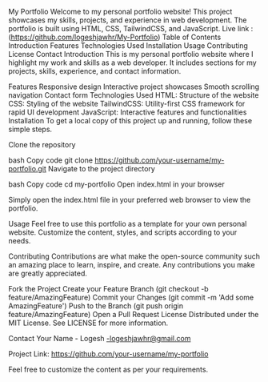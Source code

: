 My Portfolio
Welcome to my personal portfolio website! This project showcases my skills, projects, and experience in web development. The portfolio is built using HTML, CSS, TailwindCSS, and JavaScript.
Live link : (https://github.com/logeshjawhr/My-Portfolio)
Table of Contents
Introduction
Features
Technologies Used
Installation
Usage
Contributing
License
Contact
Introduction
This is my personal portfolio website where I highlight my work and skills as a web developer. It includes sections for my projects, skills, experience, and contact information.

Features
Responsive design
Interactive project showcases
Smooth scrolling navigation
Contact form
Technologies Used
HTML: Structure of the website
CSS: Styling of the website
TailwindCSS: Utility-first CSS framework for rapid UI development
JavaScript: Interactive features and functionalities
Installation
To get a local copy of this project up and running, follow these simple steps.

Clone the repository

bash
Copy code
git clone https://github.com/your-username/my-portfolio.git
Navigate to the project directory

bash
Copy code
cd my-portfolio
Open index.html in your browser

Simply open the index.html file in your preferred web browser to view the portfolio.

Usage
Feel free to use this portfolio as a template for your own personal website. Customize the content, styles, and scripts according to your needs.

Contributing
Contributions are what make the open-source community such an amazing place to learn, inspire, and create. Any contributions you make are greatly appreciated.

Fork the Project
Create your Feature Branch (git checkout -b feature/AmazingFeature)
Commit your Changes (git commit -m 'Add some AmazingFeature')
Push to the Branch (git push origin feature/AmazingFeature)
Open a Pull Request
License
Distributed under the MIT License. See LICENSE for more information.

Contact
Your Name - Logesh -logeshjawhr@gmail.com

Project Link: https://github.com/your-username/my-portfolio

Feel free to customize the content as per your requirements.
